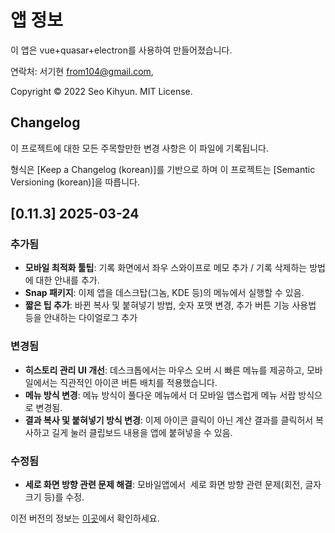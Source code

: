 # 앱 정보

이 앱은 vue+quasar+electron를 사용하여 만들어졌습니다.

연락처: 서기현 <from104@gmail.com>,

Copyright © 2022 Seo Kihyun. MIT License.

## Changelog

이 프로젝트에 대한 모든 주목할만한 변경 사항은 이 파일에 기록됩니다.

형식은 [Keep a Changelog (korean)]를 기반으로 하며 이 프로젝트는 [Semantic Versioning (korean)]을 따릅니다.

## [0.11.3] 2025-03-24

### 추가됨

- **모바일 최적화 툴팁**: 기록 화면에서 좌우 스와이프로 메모 추가 / 기록 삭제하는 방법에 대한 안내를 추가.
- **Snap 패키지**: 이제 앱을 데스크탑(그놈, KDE 등)의 메뉴에서 실행할 수 있음.
- **짧은 팁 추가**: 바뀐 복사 및 붙혀넣기 방법, 숫자 포맷 변경, 추가 버튼 기능 사용법 등을 안내하는 다이얼로그 추가

### 변경됨

- **히스토리 관리 UI 개선**: 데스크톱에서는 마우스 오버 시 빠른 메뉴를 제공하고, 모바일에서는 직관적인 아이콘 버튼 배치를 적용했습니다.
- **메뉴 방식 변경**: 메뉴 방식이 풀다운 메뉴에서 더 모바일 앱스럽게 메뉴 서랍 방식으로 변경됨.
- **결과 복사 및 붙혀넣기 방식 변경**: 이제 아이콘 클릭이 아닌 계산 결과를 클릭허서 복사하고 길게 눌러 클립보드 내용을 앱에 붙혀넣을 수 있음.

### 수정됨

- **세로 화면 방향 관련 문제 해결**: 모바일앱에서  세로 화면 방향 관련 문제(회전, 글자 크기 등)를 수정.

이전 버전의 정보는 [이곳](https://github.com/from104/qcalc/blob/main/CHANGELOG-ko.md)에서 확인하세요.
